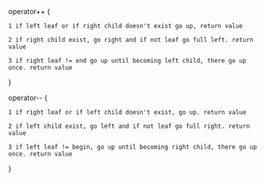 
operator++ {
    
    1 if left leaf or if right child doesn't exist go up, return value

    2 if right child exist, go right and if not leaf go full left. return value

    3 if right leaf != end go up until becoming left child, there go up once. return value
}

operator-- {

    1 if right leaf or if left child doesn't exist, go up. return value
    
    2 if left child exist, go left and if not leaf go full right. return value

    3 if left leaf != begin, go up until becoming right child, there go up once. return value
}
